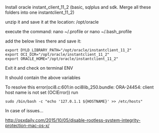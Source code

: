 Install oracle instant_client_11_2 (basic, sqlplus and sdk. Merge all these folders into one instantclient_11_2)

unzip it and save it at the location: /opt/oracle

execute the command:   nano ~/.profile or nano ~/.bash_profile

add the below lines there and save it:

```
export DYLD_LIBRARY_PATH="/opt/oracle/instantclient_11_2"
export OCI_DIR="/opt/oracle/instantclient_11_2"
export ORACLE_HOME="/opt/oracle/instantclient_11_2"
```

Exit it and check on terminal
ENV

It should contain the above variables


To resolve this error(oci8.c:601:in oci8lib_250.bundle: ORA-24454: client host name is not set (OCIError)) run
```
sudo /bin/bash -c "echo '127.0.1.1 ${HOSTNAME}' >> /etc/hosts"
```

In case of issues...


http://osxdaily.com/2015/10/05/disable-rootless-system-integrity-protection-mac-os-x/
